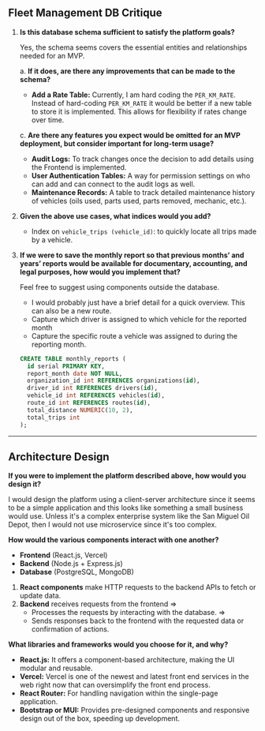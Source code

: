 ## Fleet Management DB Critique

1. **Is this database schema sufficient to satisfy the platform goals?**
   
   Yes, the schema seems covers the essential entities and relationships needed for an MVP.

   a. **If it does, are there any improvements that can be made to the schema?**
   
      - **Add a Rate Table:** Currently, I am hard coding the `PER_KM_RATE`. Instead of hard-coding `PER_KM_RATE` it would be better if a new table to store it is implemented. This allows for flexibility if rates change over time.
      
   c. **Are there any features you expect would be omitted for an MVP deployment, but consider important for long-term usage?**
   
      - **Audit Logs:** To track changes once the decision to add details using the Frontend is implemented.
      - **User Authentication Tables:** A way for permission settings on who can add and can connect to the audit logs as well.
      - **Maintenance Records:** A table to track detailed maintenance history of vehicles (oils used, parts used, parts removed, mechanic, etc.).

3. **Given the above use cases, what indices would you add?**
   
   - Index on `vehicle_trips (vehicle_id)`: to quickly locate all trips made by a vehicle.
   
5. **If we were to save the monthly report so that previous months’ and years’ reports would be available for documentary, accounting, and legal purposes, how would you implement that?**
   
   Feel free to suggest using components outside the database.
   
   - I would probably just have a brief detail for a quick overview. This can also be a new route.
   - Capture which driver is assigned to which vehicle for the reported month
   - Capture the specific route a vehicle was assigned to during the reporting month.
   
   ```sql
   CREATE TABLE monthly_reports (
     id serial PRIMARY KEY,
     report_month date NOT NULL,
     organization_id int REFERENCES organizations(id),
     driver_id int REFERENCES drivers(id),
     vehicle_id int REFERENCES vehicles(id),
     route_id int REFERENCES routes(id),
     total_distance NUMERIC(10, 2),
     total_trips int
   );
   ```

---

## Architecture Design

**If you were to implement the platform described above, how would you design it?**

I would design the platform using a client-server architecture since it seems to be a simple application and this looks like something a small business would use. Unless it's a complex enterprise system like the San Miguel Oil Depot, then I would not use microservice since it's too complex.

**How would the various components interact with one another?**

- **Frontend** (React.js, Vercel)
- **Backend** (Node.js + Express.js)
- **Database** (PostgreSQL, MongoDB)

1. **React components** make HTTP requests to the backend APIs to fetch or update data.
2. **Backend** receives requests from the frontend =>
   - Processes the requests by interacting with the database. =>
   - Sends responses back to the frontend with the requested data or confirmation of actions.

**What libraries and frameworks would you choose for it, and why?**

- **React.js:** It offers a component-based architecture, making the UI modular and reusable.
- **Vercel:** Vercel is one of the newest and latest front end services in the web right now that can oversimplify the front end process.
- **React Router:** For handling navigation within the single-page application.
- **Bootstrap or MUI:** Provides pre-designed components and responsive design out of the box, speeding up development.
